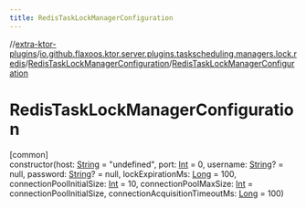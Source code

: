 ```yaml
---
title: RedisTaskLockManagerConfiguration
---
```

//[extra-ktor-plugins](../../../index.md)/[io.github.flaxoos.ktor.server.plugins.taskscheduling.managers.lock.redis](../index.md)/[RedisTaskLockManagerConfiguration](index.md)/[RedisTaskLockManagerConfiguration](-redis-task-lock-manager-configuration.md)



# RedisTaskLockManagerConfiguration



[common]\
constructor(host: [String](https://kotlinlang.org/api/latest/jvm/stdlib/kotlin/-string/index.md) = &quot;undefined&quot;, port: [Int](https://kotlinlang.org/api/latest/jvm/stdlib/kotlin/-int/index.md) = 0, username: [String](https://kotlinlang.org/api/latest/jvm/stdlib/kotlin/-string/index.md)? = null, password: [String](https://kotlinlang.org/api/latest/jvm/stdlib/kotlin/-string/index.md)? = null, lockExpirationMs: [Long](https://kotlinlang.org/api/latest/jvm/stdlib/kotlin/-long/index.md) = 100, connectionPoolInitialSize: [Int](https://kotlinlang.org/api/latest/jvm/stdlib/kotlin/-int/index.md) = 10, connectionPoolMaxSize: [Int](https://kotlinlang.org/api/latest/jvm/stdlib/kotlin/-int/index.md) = connectionPoolInitialSize, connectionAcquisitionTimeoutMs: [Long](https://kotlinlang.org/api/latest/jvm/stdlib/kotlin/-long/index.md) = 100)




